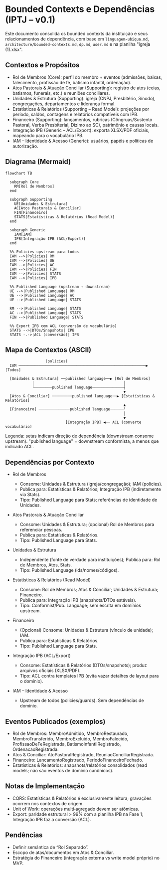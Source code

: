 # Bounded Contexts e Dependências (IPTJ – v0.1)

Este documento consolida os bounded contexts da instituição e seus relacionamentos de dependência, com base em `linguagem-ubiqua.md`, `architecture/bounded-contexts.md`, `dp.md`, `user.md` e na planilha "igreja (1).xlsx".

## Contextos e Propósitos
- Rol de Membros (Core): perfil do membro + eventos (admissões, baixas, falecimento, profissão de fé, batismo infantil, ordenação).
- Atos Pastorais & Atuação Conciliar (Supporting): registro de atos (ceias, batismos, funerais, etc.) e reuniões conciliares.
- Unidades & Estrutura (Supporting): igreja (CNPJ, Presbitério, Sínodo), congregações, departamentos e liderança formal.
- Estatísticas & Relatórios (Supporting – Read Model): projeções por período, saldos, contagens e relatórios compatíveis com IPB.
- Financeiro (Supporting): lançamentos, rubricas (Côngruas/Sustento Pastoral, Verba Presbiterial, Dízimo ao SC), patrimônio e causas locais.
- Integração IPB (Generic – ACL/Export): exporta XLSX/PDF oficiais, mapeando para o vocabulário IPB.
- IAM – Identidade & Acesso (Generic): usuários, papéis e políticas de autorização.

## Diagrama (Mermaid)

```mermaid
flowchart TB

  subgraph Core
    RM[Rol de Membros]
  end

  subgraph Supporting
    UE[Unidades & Estrutura]
    AC[Atos Pastorais & Conciliar]
    FIN[Financeiro]
    STATS[Estatísticas & Relatórios (Read Model)]
  end

  subgraph Generic
    IAM[IAM]
    IPB[Integração IPB (ACL/Export)]
  end

  %% Policies upstream para todos
  IAM -->|Policies| RM
  IAM -->|Policies| UE
  IAM -->|Policies| AC
  IAM -->|Policies| FIN
  IAM -->|Policies| STATS
  IAM -->|Policies| IPB

  %% Published Language (upstream → downstream)
  UE -->|Published Language| RM
  UE -->|Published Language| AC
  UE -->|Published Language| STATS

  RM -->|Published Language| STATS
  AC -->|Published Language| STATS
  FIN -->|Published Language| STATS

  %% Export IPB com ACL (conversão de vocabulário)
  STATS -->|DTOs/Snapshots| IPB
  STATS -.->|ACL (conversão)| IPB
```

## Mapa de Contextos (ASCII)
```
                  (policies)
  IAM ─────────────────────────────────────────────────────────▶ [Todos]

  [Unidades & Estrutura] ──published language──▶ [Rol de Membros]
            │                                        │
            └────────published language──────────────┤
                                                     ▼
  [Atos & Conciliar] ─────────published language──▶ [Estatísticas & Relatórios]
                                                     ▲
  [Financeiro] ──────────────published language──────┘
                                                     │
                                                     ▼
                           [Integração IPB] ◀── ACL (converte vocabulário)
```
Legenda: setas indicam direção de dependência (downstream consome upstream). "published language" = downstream conformista, a menos que indicado ACL.

## Dependências por Contexto
- Rol de Membros
  - Consome: Unidades & Estrutura (igreja/congregação); IAM (policies).
  - Publica para: Estatísticas & Relatórios; Integração IPB (indiretamente via Stats).
  - Tipo: Published Language para Stats; referências de identidade de Unidades.

- Atos Pastorais & Atuação Conciliar
  - Consome: Unidades & Estrutura; (opcional) Rol de Membros para referenciar pessoas.
  - Publica para: Estatísticas & Relatórios.
  - Tipo: Published Language para Stats.

- Unidades & Estrutura
  - Independente (fonte de verdade para instituições); Publica para: Rol de Membros, Atos, Stats.
  - Tipo: Published Language (ids/nomes/códigos).

- Estatísticas & Relatórios (Read Model)
  - Consome: Rol de Membros; Atos & Conciliar; Unidades & Estrutura; Financeiro.
  - Publica para: Integração IPB (snapshots/DTOs estáveis).
  - Tipo: Conformist/Pub. Language; sem escrita em domínios upstream.

- Financeiro
  - (Opcional) Consome: Unidades & Estrutura (vínculo de unidade); IAM.
  - Publica para: Estatísticas & Relatórios.
  - Tipo: Published Language para Stats.

- Integração IPB (ACL/Export)
  - Consome: Estatísticas & Relatórios (DTOs/snapshots); produz arquivos oficiais (XLSX/PDF).
  - Tipo: ACL contra templates IPB (evita vazar detalhes de layout para o domínio).

- IAM – Identidade & Acesso
  - Upstream de todos (policies/guards). Sem dependências de domínio.

## Eventos Publicados (exemplos)
- Rol de Membros: MembroAdmitido, MembroRestaurado, MembroTransferido, MembroExcluido, MembroFalecido, ProfissaoDeFeRegistrada, BatismoInfantilRegistrado, OrdenacaoRegistrada.
- Atos & Conciliar: AtoPastoralRegistrado, ReuniaoConciliarRegistrada.
- Financeiro: LancamentoRegistrado, PeriodoFinanceiroFechado.
- Estatísticas & Relatórios: snapshots/relatórios consolidados (read models; não são eventos de domínio canônicos).

## Notas de Implementação
- CQRS: Estatísticas & Relatórios é exclusivamente leitura; gravações ocorrem nos contextos de origem.
- Unit of Work: operações multi‑agregado devem ser atômicas.
- Export: paridade estrutural > 99% com a planilha IPB na Fase 1; Integração IPB faz a conversão (ACL).

## Pendências
- Definir semântica de “Rol Separado”.
- Escopo de atas/documentos em Atos & Conciliar.
- Estratégia do Financeiro (integração externa vs write model próprio) no MVP.
